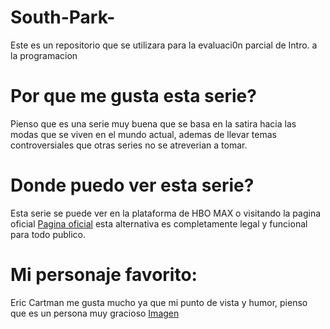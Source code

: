 # South-Park-
Este es un repositorio que se utilizara para la evaluaci0n parcial de Intro. a la programacion

# Por que me gusta esta serie?
Pienso que es una serie muy buena que se basa en la satira hacia las modas que se viven en el mundo actual, ademas de llevar temas controversiales que otras series no se atreverian a tomar.

# Donde puedo ver esta serie?
Esta serie se puede ver en la plataforma de HBO MAX o visitando la pagina oficial [Pagina oficial](https://www.southpark.lat) esta alternativa es completamente legal y funcional para todo publico.

# Mi personaje favorito:
Eric Cartman me gusta mucho ya que mi punto de vista y humor, pienso que es un persona muy gracioso [Imagen](https://static.wikia.nocookie.net/southpark/images/0/0d/1a.jpg/revision/latest?cb=20100826182516)

